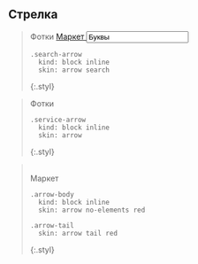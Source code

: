 ---
---

## Стрелка


> <div class="search-arrow">
>     Фотки
>   <label class="field">
>     <a class="field-label" href="#x">
>         Маркет
>     </a>
>     <span class="field-content">
>         <input class="input-controller" type="text" value="Буквы">
>         <span class="input-view">&nbsp;</span>
>     </span>
>   </label>
> </div>
>
>     .search-arrow
>       kind: block inline
>       skin: arrow search
> {:.styl}

> <div class="service-arrow">
>     Фотки
> </div>
>
>     .service-arrow
>       kind: block inline
>       skin: arrow
> {:.styl}

> <div class="arrow-body">
>   <div class="arrow-tail">&nbsp;</div>
>   Маркет
> </div>
>
>     .arrow-body
>       kind: block inline
>       skin: arrow no-elements red
>
>     .arrow-tail
>       skin: arrow tail red
> {:.styl}
